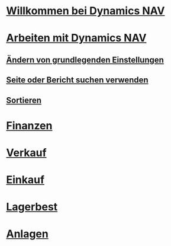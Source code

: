 # [Willkommen bei Dynamics NAV](index.md)

# [Arbeiten mit Dynamics NAV](ui-work-product.md)
## [Ändern von grundlegenden Einstellungen](ui-change-basic-settings.md)
## [Seite oder Bericht suchen verwenden](ui-search.md)
## [Sortieren](ui-sorting.md)

# [Finanzen](finance-setup.md)
# [Verkauf](sales-manage-sales.md)
# [Einkauf](purchasing-manage-purchasing.md)
# [Lagerbest](inventory-manage-inventory.md)
# [Anlagen](fa-manage.md)
